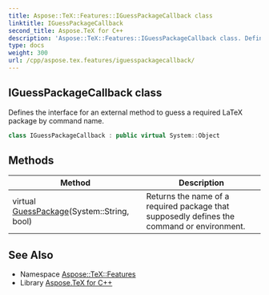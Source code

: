 ```yaml
---
title: Aspose::TeX::Features::IGuessPackageCallback class
linktitle: IGuessPackageCallback
second_title: Aspose.TeX for C++
description: 'Aspose::TeX::Features::IGuessPackageCallback class. Defines the interface for an external method to guess a required LaTeX package by command name in C++.'
type: docs
weight: 300
url: /cpp/aspose.tex.features/iguesspackagecallback/
---
```

## IGuessPackageCallback class


Defines the interface for an external method to guess a required LaTeX package by command name.

```cpp
class IGuessPackageCallback : public virtual System::Object
```

## Methods

| Method | Description |
| --- | --- |
| virtual [GuessPackage](./guesspackage/)(System::String, bool) | Returns the name of a required package that supposedly defines the command or environment. |
## See Also

* Namespace [Aspose::TeX::Features](../)
* Library [Aspose.TeX for C++](../../)
